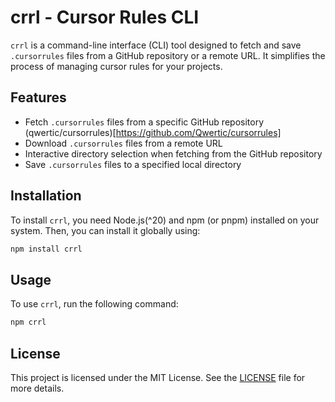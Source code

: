 # crrl - Cursor Rules CLI

`crrl` is a command-line interface (CLI) tool designed to fetch and save `.cursorrules` files from a GitHub repository or a remote URL. It simplifies the process of managing cursor rules for your projects.

## Features

- Fetch `.cursorrules` files from a specific GitHub repository (qwertic/cursorrules)[https://github.com/Qwertic/cursorrules]
- Download `.cursorrules` files from a remote URL
- Interactive directory selection when fetching from the GitHub repository
- Save `.cursorrules` files to a specified local directory

## Installation

To install `crrl`, you need Node.js(^20) and npm (or pnpm) installed on your system. Then, you can install it globally using:

```bash
npm install crrl
```

## Usage

To use `crrl`, run the following command:

```bash
npm crrl
```

## License

This project is licensed under the MIT License. See the [LICENSE](LICENSE) file for more details.
